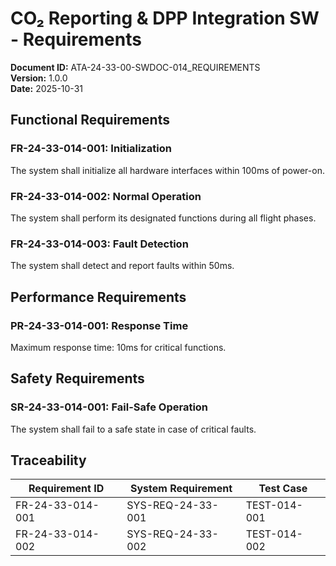 # CO₂ Reporting & DPP Integration SW - Requirements

**Document ID:** ATA-24-33-00-SWDOC-014_REQUIREMENTS  
**Version:** 1.0.0  
**Date:** 2025-10-31

## Functional Requirements

### FR-24-33-014-001: Initialization
The system shall initialize all hardware interfaces within 100ms of power-on.

### FR-24-33-014-002: Normal Operation
The system shall perform its designated functions during all flight phases.

### FR-24-33-014-003: Fault Detection
The system shall detect and report faults within 50ms.

## Performance Requirements

### PR-24-33-014-001: Response Time
Maximum response time: 10ms for critical functions.

## Safety Requirements

### SR-24-33-014-001: Fail-Safe Operation
The system shall fail to a safe state in case of critical faults.

## Traceability

| Requirement ID | System Requirement | Test Case |
|----------------|-------------------|-----------|
| FR-24-33-014-001 | SYS-REQ-24-33-001 | TEST-014-001 |
| FR-24-33-014-002 | SYS-REQ-24-33-002 | TEST-014-002 |
